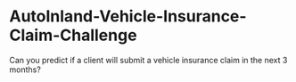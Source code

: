 # AutoInland-Vehicle-Insurance-Claim-Challenge
Can you predict if a client will submit a vehicle insurance claim in the next 3 months?

